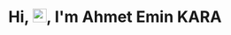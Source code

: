 # Hi, <img src="https://media.giphy.com/media/hvRJCLFzcasrR4ia7z/giphy.gif" width="25px">, I'm Ahmet Emin KARA</h2>



<!--
**ahmeteminkara/ahmeteminkara** is a ✨ _special_ ✨ repository because its `README.md` (this file) appears on your GitHub profile.

Here are some ideas to get you started:

- 🔭 I’m currently working on ...
- 🌱 I’m currently learning ...
- 👯 I’m looking to collaborate on ...
- 🤔 I’m looking for help with ...
- 💬 Ask me about ...
- 📫 How to reach me: ...
- 😄 Pronouns: ...
- ⚡ Fun fact: ...
-->

